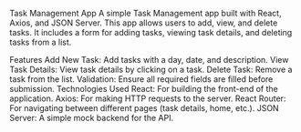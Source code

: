 Task Management App
A simple Task Management app built with React, Axios, and JSON Server. This app allows users to add, view, and delete tasks. It includes a form for adding tasks, viewing task details, and deleting tasks from a list.

Features
Add New Task: Add tasks with a day, date, and description.
View Task Details: View task details by clicking on a task.
Delete Task: Remove a task from the list.
Validation: Ensure all required fields are filled before submission.
Technologies Used
React: For building the front-end of the application.
Axios: For making HTTP requests to the server.
React Router: For navigating between different pages (task details, home, etc.).
JSON Server: A simple mock backend for the API.
